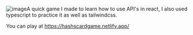 ![image](https://github.com/user-attachments/assets/3b0e497a-3158-42a0-a73f-78d3d6a83331)A quick game I made to learn how to use API's in react, I also used typescript to practice it as well as tailwindcss. 

You can play at https://hashscardgame.netlify.app/
